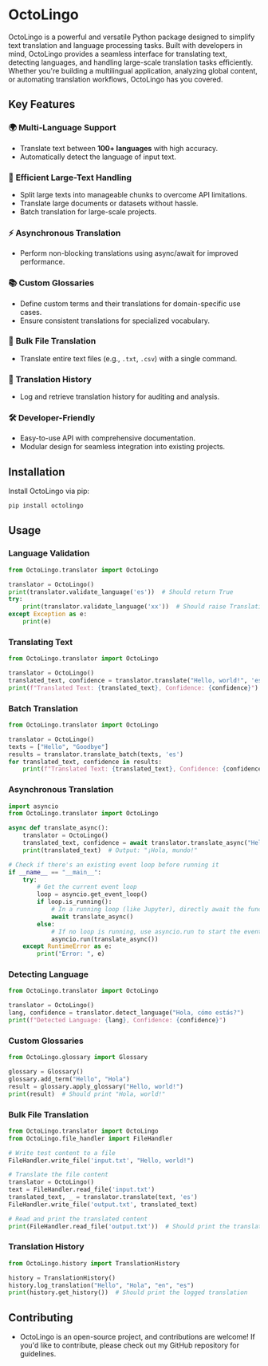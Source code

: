 # OctoLingo

OctoLingo is a powerful and versatile Python package designed to simplify text translation and language processing tasks. Built with developers in mind, OctoLingo provides a seamless interface for translating text, detecting languages, and handling large-scale translation tasks efficiently. Whether you're building a multilingual application, analyzing global content, or automating translation workflows, OctoLingo has you covered.

## Key Features

### 🌍 **Multi-Language Support**
- Translate text between **100+ languages** with high accuracy.
- Automatically detect the language of input text.

### 🚀 **Efficient Large-Text Handling**
- Split large texts into manageable chunks to overcome API limitations.
- Translate large documents or datasets without hassle.
- Batch translation for large-scale projects.

### ⚡ **Asynchronous Translation**
- Perform non-blocking translations using async/await for improved performance.

### 📚 **Custom Glossaries**
- Define custom terms and their translations for domain-specific use cases.
- Ensure consistent translations for specialized vocabulary.

### 📂 **Bulk File Translation**
- Translate entire text files (e.g., `.txt`, `.csv`) with a single command.

### 📜 **Translation History**
- Log and retrieve translation history for auditing and analysis.

### 🛠️ **Developer-Friendly**
- Easy-to-use API with comprehensive documentation.
- Modular design for seamless integration into existing projects.

## Installation

Install OctoLingo via pip:

```bash
pip install octolingo
```

## Usage

### Language Validation
```python
from OctoLingo.translator import OctoLingo

translator = OctoLingo()
print(translator.validate_language('es'))  # Should return True
try:
    print(translator.validate_language('xx'))  # Should raise TranslationError
except Exception as e:
    print(e)
```

### Translating Text

```python
from OctoLingo.translator import OctoLingo

translator = OctoLingo()
translated_text, confidence = translator.translate("Hello, world!", 'es')
print(f"Translated Text: {translated_text}, Confidence: {confidence}")
```

### Batch Translation
```python
from OctoLingo.translator import OctoLingo

translator = OctoLingo()
texts = ["Hello", "Goodbye"]
results = translator.translate_batch(texts, 'es')
for translated_text, confidence in results:
    print(f"Translated Text: {translated_text}, Confidence: {confidence}")
```

### Asynchronous Translation
```python
import asyncio
from OctoLingo.translator import OctoLingo

async def translate_async():
    translator = OctoLingo()
    translated_text, confidence = await translator.translate_async("Hello, world!", 'es')
    print(translated_text)  # Output: "¡Hola, mundo!"

# Check if there's an existing event loop before running it
if __name__ == "__main__":
    try:
        # Get the current event loop
        loop = asyncio.get_event_loop()
        if loop.is_running():
            # In a running loop (like Jupyter), directly await the function
            await translate_async()
        else:
            # If no loop is running, use asyncio.run to start the event loop
            asyncio.run(translate_async())
    except RuntimeError as e:
        print("Error: ", e)

```

### Detecting Language

```python
from OctoLingo.translator import OctoLingo

translator = OctoLingo()
lang, confidence = translator.detect_language("Hola, cómo estás?")
print(f"Detected Language: {lang}, Confidence: {confidence}")
```

### Custom Glossaries

```python
from OctoLingo.glossary import Glossary

glossary = Glossary()
glossary.add_term("Hello", "Hola")
result = glossary.apply_glossary("Hello, world!")
print(result)  # Should print "Hola, world!"
```

### Bulk File Translation

```python
from OctoLingo.translator import OctoLingo
from OctoLingo.file_handler import FileHandler

# Write test content to a file
FileHandler.write_file('input.txt', "Hello, world!")

# Translate the file content
translator = OctoLingo()
text = FileHandler.read_file('input.txt')
translated_text, _ = translator.translate(text, 'es')
FileHandler.write_file('output.txt', translated_text)

# Read and print the translated content
print(FileHandler.read_file('output.txt'))  # Should print the translated text
```

### Translation History

```python
from OctoLingo.history import TranslationHistory

history = TranslationHistory()
history.log_translation("Hello", "Hola", "en", "es")
print(history.get_history())  # Should print the logged translation
```

## Contributing
- OctoLingo is an open-source project, and contributions are welcome! If you'd like to contribute, please check out my GitHub repository for guidelines.